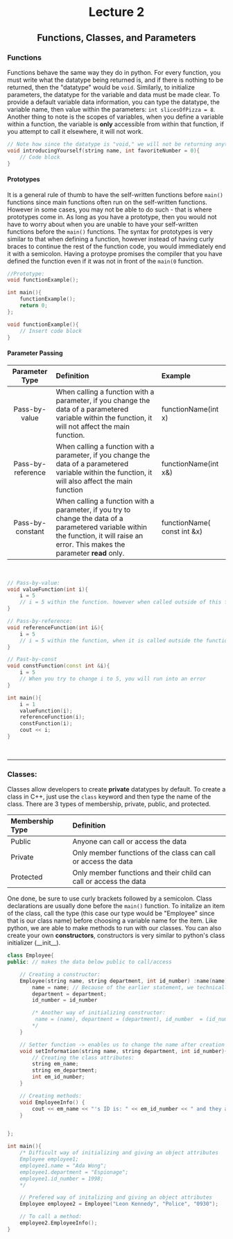 <div align = "center">

# Lecture 2
## Functions, Classes, and Parameters

</div>

### Functions
Functions behave the same way they do in python. For every function, you must write what the datatype being returned is, and if there is nothing to be returned, then the "datatype" would be `void`. Similarly, to initialize parameters, the datatype for the variable and data must be made clear. To provide a default variable data information, you can type the datatype, the variable name, then value within the parameters: `int slicesOfPizza = 8`. Another thing to note is the scopes of variables, when you define a variable within a function, the variable is **only** accessible from within that function, if you attempt to call it elsewhere, it will not work. 

```C++
// Note how since the datatype is "void," we will not be returning anything
void introducingYourself(string name, int favoriteNumber = 0){
    // Code block
}

```

#### Prototypes

It is a general rule of thumb to have the self-written functions before `main()` functions since main functions often run on the self-written functions. However in some cases, you may not be able to do such - that is where prototypes come in. As long as you have a prototype, then you would not have to worry about when you are unable to have your self-written functions before the `main()` functions. The syntax for prototypes is very similar to that when defining a function, however instead of having curly braces to continue the rest of the function code, you would immediately end it with a semicolon. Having a protoype promises the compiler that you have defined the function even if it was not in front of the `main(0` function.

```C++
//Prototype:
void functionExample();

int main(){
    functionExample();
    return 0;
};

void functionExample(){
    // Insert code block
}
```
#### Parameter Passing

| Parameter Type | Definition | Example | 
| :---: | :--- | :--- |
| Pass-by-value | When calling a function with a parameter, if you change the data of a parametered variable within the function, it will not affect the main function. | functionName(int x) |
| Pass-by-reference | When calling a function with a parameter, if you change the data of a parametered variable within the function, it will also affect the main function | functionName(int x&) | 
| Pass-by-constant | When calling a function with a parameter, if you try to change the data of a parametered variable within the function, it will raise an error. This makes the parameter **read** only.| functionName( const int &x)| 

</br>

```C++
// Pass-by-value:
void valueFunction(int i){
    i = 5
    // i = 5 within the function. however when called outside of this function, it will still be 1
}

// Pass-by-reference:
void referenceFunction(int i&){
    i = 5
    // i = 5 within the function, when it is called outside the function, it will also be 5
}

// Past-by-const
void constFunction(const int &i){
    i = 5
    // When you try to change i to 5, you will run into an error
}

int main(){
    i = 1
    valueFunction(i);
    referenceFunction(i);
    constFunction(i);
    cout << i;
}
```

</br>

---

### Classes: 
Classes allow developers to create **private** datatypes by default. To create a class in C++, just use the `class` keyword and then type the name of the class. There are 3 types of membership, private, public, and protected.

<div align = "center">

| Membership Type | Definition | 
| :--- | :--- |
| Public | Anyone can call or access the data |
| Private | Only member functions of the class can call or access the data |
| Protected | Only member functions and their child can call or access the data|

</div>

One done, be sure to use curly brackets followed by a semicolon. Class declarations are usually done before the `main()` function. To initalize an item of the class, call the type (this case our type would be "Employee" since that is our class name) before choosing a variable name for the item. Like python, we are able to make methods to run with our classes. You can also create your own **constructors**, constructors is very similar to python's class initializer (\_\_init\_\_).

```C++
class Employee{
public: // makes the data below public to call/access  

    // Creating a constructor:
    Employee(string name, string department, int id_number) :name(name) { // the ": name(name)" make it variable name = name
        name = name; // Because of the earlier statement, we technically don't need to type this.
        department = department;
        id_number = id_number

        /* Another way of initializing constructor:
         name = (name), department = (department), id_number  = (id_number) {};
        */
    }

    // Setter function -> enables us to change the name after creation
    void setInformation(string name, string department, int id_number){
        // Creating the class attributes:
        string em_name;
        string em_department;
        int em_id_number;
    }

    // Creating methods:
    void EmployeeInfo() {
        cout << em_name << "'s ID is: " << em_id_number << " and they are in the " << em_department << " department." << endl;
    }


};

int main(){
    /* Difficult way of initializing and giving an object attributes
    Employee employee1;
    employee1.name = "Ada Wong";
    employee1.department = "Espionage";
    employee1.id_number = 1998;
    */

    // Prefered way of initalizing and giving an object attributes
    Employee employee2 = Employee("Leon Kennedy", "Police", "0930");

    // To call a method:
    employee2.EmployeeInfo();
}
```
